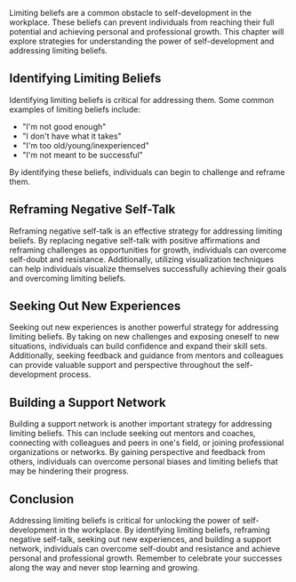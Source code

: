 
Limiting beliefs are a common obstacle to self-development in the workplace. These beliefs can prevent individuals from reaching their full potential and achieving personal and professional growth. This chapter will explore strategies for understanding the power of self-development and addressing limiting beliefs.

Identifying Limiting Beliefs
----------------------------

Identifying limiting beliefs is critical for addressing them. Some common examples of limiting beliefs include:

* "I'm not good enough"
* "I don't have what it takes"
* "I'm too old/young/inexperienced"
* "I'm not meant to be successful"

By identifying these beliefs, individuals can begin to challenge and reframe them.

Reframing Negative Self-Talk
----------------------------

Reframing negative self-talk is an effective strategy for addressing limiting beliefs. By replacing negative self-talk with positive affirmations and reframing challenges as opportunities for growth, individuals can overcome self-doubt and resistance. Additionally, utilizing visualization techniques can help individuals visualize themselves successfully achieving their goals and overcoming limiting beliefs.

Seeking Out New Experiences
---------------------------

Seeking out new experiences is another powerful strategy for addressing limiting beliefs. By taking on new challenges and exposing oneself to new situations, individuals can build confidence and expand their skill sets. Additionally, seeking feedback and guidance from mentors and colleagues can provide valuable support and perspective throughout the self-development process.

Building a Support Network
--------------------------

Building a support network is another important strategy for addressing limiting beliefs. This can include seeking out mentors and coaches, connecting with colleagues and peers in one's field, or joining professional organizations or networks. By gaining perspective and feedback from others, individuals can overcome personal biases and limiting beliefs that may be hindering their progress.

Conclusion
----------

Addressing limiting beliefs is critical for unlocking the power of self-development in the workplace. By identifying limiting beliefs, reframing negative self-talk, seeking out new experiences, and building a support network, individuals can overcome self-doubt and resistance and achieve personal and professional growth. Remember to celebrate your successes along the way and never stop learning and growing.

